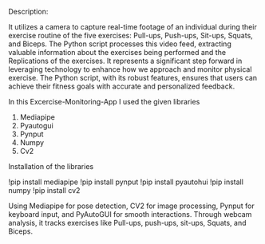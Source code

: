 Description:

It utilizes a camera to capture real-time footage of an individual during their exercise routine of the five exercises: Pull-ups, Push-ups, Sit-ups, Squats, and Biceps. The Python script processes this video feed, extracting valuable information about the exercises being performed and the Replications of the exercises. It represents a significant step forward in leveraging technology to enhance how we approach and monitor physical exercise. The Python script, with its robust features, ensures that users can achieve their fitness goals with accurate and personalized feedback.

In this Excercise-Monitoring-App I used the given libraries

1. Mediapipe
2. Pyautogui
3. Pynput
4. Numpy
5. Cv2

Installation of the libraries

!pip install mediapipe
!pip install pynput
!pip install pyautohui
!pip install numpy 
!pip install cv2

Using Mediapipe for pose detection, CV2 for image processing, Pynput for keyboard input, and PyAutoGUI for smooth interactions. Through webcam analysis, it tracks exercises like Pull-ups, push-ups, sit-ups, Squats, and Biceps.
